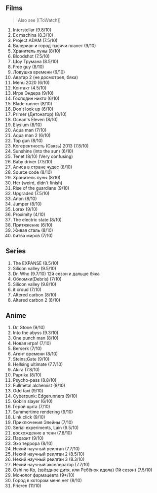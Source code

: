 ## Films

> Also see [[ToWatch]]

1. Interstellar (9.8/10)
2. Ex machina (8.3/10) 
3. Project ADAM (7.5/10)
4. Валериан и город тысячи планет (9/10)
5. Хранитель луны (8/10)
6. Bloodshot (7.5/10)
7. Шоу Трумана (8.5/10)
8. Free guy (8/10)
9. Ловушка времени (6/10)
10. Аватар 2 (не досмотрел, бяка)
11. Menu 2020 (6/10)
12. Контакт (4.5/10)
13. Игра Эндера (9/10)
14. Господин никто (6/10)
15. Blade runner (8/10)
16. Don't look up (6/10)
17. Primer (Детонатор) (8/10)
18. Ocean's Eleven (8/10)
19. Elysium (8/10)
20. Aqua man (7/10)
21. Aqua man 2 (6/10)
22.  Top gun (8/10)
23. Когерентность (Связь) 2013 (7.8/10)
24. Sunshine (into the sun) (6/10)
25. Tenet (8/10) (Very confusing)
26. Baby driver (7.5/10)
27. Алиса в стране чудес (8/10)
28. Source code (8/10)
29. Хранитель луны (8/10)
30. Her (weird, didn't finish)
31. Rise of the guardians (9/10)
32. Upgraded (7.5/10)
33. Anon (8/10)
34. Jumper (8/10)
35. Lorax (9/10)
36. Proximity (4/10)
37. The electric state (8/10)
38. Притяжение (6/10)
39. Живая сталь (8/10)
40. битва миров (7/10)

## Series

1. The EXPANSE (8.5/10)
2. Silicon valley (9.5/10)
3. Dr. Who (9.7/10) 12й сезон и дальше бяка
4. Обломки(Debris) (7/10)
5. Silicon valley (9.8/10)
6. it croud (7/10)
7. Altered carbon (8/10)
8. Altered carbon 2 (8/10)

## Anime

1. Dr. Stone (9/10)
2. Into the abyss (9.3/10)
3. One punch man (8/10)
4. Новая игра! (7/10)
5. Berserk (7/10)
6. Агент времени (8/10)
7. Steins;Gate (9/10)
8. Hellsing ultimate (7.7/10)
9. Akira (7.8/10)
10. Paprika (8/10)
11. Psycho-pass (8.8/10)
12. Fullmetal alchemist (8/10)
13. Odd taxi (9/10)
14. Cyberpunk: Edgerunners (9/10)
15. Goblin slayer (6/10)
16. Герой щита (7/10)
17. Summertime rendering (9/10)
18. Link click (9/10)
19. Приключения Элейны (7/10)
20. Serial experiments, Lain (9.5/10)
21. восхождение в тени  (7.8/10)
22. Паразит (9/10)
23. Эхо террора (8/10)
24. Некий научный реилган (7.7/10)
25. Некий научный реилган 2 (8.5/10)
26. Некий научный реилган 3 (8.3/10)
27. Некий научный акселератор (7.7/10)
28. Oshi no Ko, (звёздное дитя, или Ребёнок идола) (1й сезон) (7.5/10)
29. Монолог фармацевта (9*/10)
30. Город в котором меня нет (8/10)
31. Frieren (11/10)
